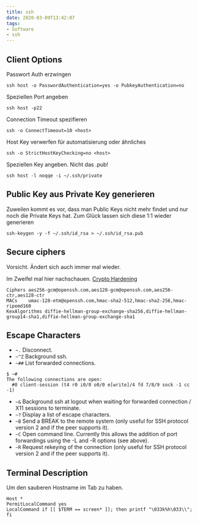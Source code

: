 ```yaml
---
title: ssh
date: 2020-03-09T13:42:07
tags:
- Software
- ssh
---
```


## Client Options

Passwort Auth erzwingen

```
ssh host -o PasswordAuthentication=yes -o PubkeyAuthentication=no
```

<!--more-->

Speziellen Port angeben

```
ssh host -p22
```

Connection Timeout spezifieren

```
ssh -o ConnectTimeout=10 <host>
```

Host Key verwerfen für automatisierung oder ähnliches

```
ssh -o StrictHostKeyChecking=no <host>
```

Speziellen Key angeben. Nicht das .pub!

```
ssh host -l noqqe -i ~/.ssh/private
```

## Public Key aus Private Key generieren

Zuweilen kommt es vor, dass man Public Keys nicht mehr findet und nur noch
die Private Keys hat. Zum Glück lassen sich diese 1:1 wieder generieren

```
ssh-keygen -y -f ~/.ssh/id_rsa > ~/.ssh/id_rsa.pub
```

## Secure ciphers

Vorsicht. Ändert sich auch immer mal wieder.

Im Zweifel mal hier nachschauen. [Crypto Hardening](https://bettercrypto.org/static/applied-crypto-hardening.pdf)

```
Ciphers aes256-gcm@openssh.com,aes128-gcm@openssh.com,aes256-ctr,aes128-ctr
MACs    umac-128-etm@openssh.com,hmac-sha2-512,hmac-sha2-256,hmac-ripemd160
KexAlgorithms diffie-hellman-group-exchange-sha256,diffie-hellman-group14-sha1,diffie-hellman-group-exchange-sha1
```

## Escape Characters

* `~.` Disconnect.
* `~^Z` Background ssh.
* `~##` List forwarded connections.

```
$ ~#
The following connections are open:
  #0 client-session (t4 r0 i0/0 o0/0 e[write]/4 fd 7/8/9 sock -1 cc -1)
```

* `~&` Background ssh at logout when waiting for forwarded connection / X11 sessions to terminate.
* `~?` Display a list of escape characters.
* `~B` Send a BREAK to the remote system (only useful for SSH protocol version 2 and if the peer supports it).
* `~C` Open command line. Currently this allows the addition of port forwardings using the -L and -R options (see above).
* `~R` Request rekeying of the connection (only useful for SSH protocol version 2 and if the peer supports it).

## Terminal Description

Um den sauberen Hostname im Tab zu haben.

```
Host *
PermitLocalCommand yes
LocalCommand if [[ $TERM == screen* ]]; then printf "\033k%h\033\\"; fi
```
